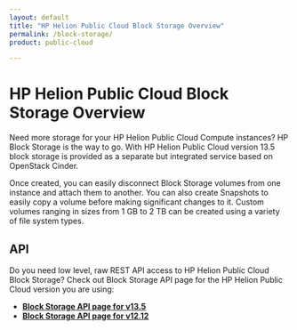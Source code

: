 ```yaml
---
layout: default
title: "HP Helion Public Cloud Block Storage Overview"
permalink: /block-storage/
product: public-cloud 

---
```

# HP Helion Public Cloud Block Storage Overview

Need more storage for your HP Helion Public Cloud Compute instances?  HP Block Storage is the way to go. With HP Helion Public Cloud version 13.5 block storage is provided as a separate but integrated service based on OpenStack Cinder.

Once created, you can easily disconnect Block Storage volumes from one instance and attach them to another.  You can also create Snapshots to easily copy a volume before making significant changes to it.  Custom volumes ranging in sizes from 1 GB to 2 TB can be created using a variety of file system types.


## API
Do you need low level, raw REST API access to HP Helion Public Cloud Block Storage?  Check out Block Storage API page for the HP Helion Public Cloud version you are using:

* [**Block Storage API page for v13.5**](/api/v13/block-storage/)
* [**Block Storage API page for v12.12**](/api/block-storage/)

